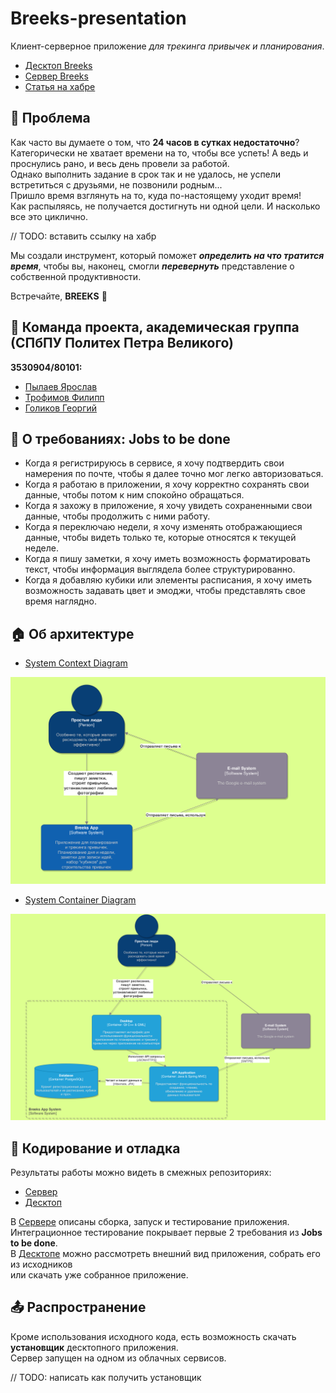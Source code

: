 # Breeks-presentation
Клиент-серверное приложение *для трекинга привычек и планирования*.  
* [Десктоп Breeks](https://github.com/BreeksApp/Breeks-desktop)
* [Сервер Breeks](https://github.com/BreeksApp/Breeks-server)
* [Статья на хабре]()
## :pushpin: Проблема

Как часто вы думаете о том, что **24 часов в сутках недостаточно**?  
Категорически не хватает времени на то, чтобы все успеть! А ведь и проснулись рано, и весь день провели за работой.  
Однако выполнить задание в срок так и не удалось, не успели встретиться с друзьями, не позвонили родным...  
Пришло время взглянуть на то, куда по-настоящему уходит время!  
Как распыляясь, не получается достигнуть ни одной цели. И насколько все это циклично.  

// TODO: вставить ссылку на хабр

Мы создали инструмент, который поможет ***определить на что тратится время***, чтобы вы, наконец, смогли ***перевернуть*** представление о собственной продуктивности.

Встречайте, **BREEKS** 🤠 

## :man: Команда проекта, академическая группа (СПбПУ Политех Петра Великого)
**3530904/80101:**
* [Пылаев Ярослав](https://github.com/Yang-Pi)
* [Трофимов Филипп](https://github.com/undergroundenemy616)
* [Голиков Георгий](https://github.com/GeorgeGolikov)

## :scroll: О требованиях: Jobs to be done
* Когда я регистрируюсь в сервисе, я хочу подтвердить свои намерения по почте, чтобы я далее точно мог легко авторизоваться.  
* Когда я работаю в приложении, я хочу корректно сохранять свои данные, чтобы потом к ним спокойно обращаться.  
* Когда я захожу в приложение, я хочу увидеть сохраненными свои данные, чтобы продолжить с ними работу.  
* Когда я переключаю недели, я хочу изменять отображающиеся данные, чтобы видеть только те, которые относятся к текущей неделе.  
* Когда я пишу заметки, я хочу иметь возможность форматировать текст, чтобы информация выглядела более структурированно.  
* Когда я добавляю кубики или элементы расписания, я хочу иметь возможность задавать цвет и эмоджи, чтобы представлять свое время наглядно.  

## :house: Об архитектуре
* [System Context Diagram](./diagrams/ContextDiagram.pdf) 

![](./diagrams/context-diagram.png)

* [System Container Diagram](./diagrams/ContainerDiagram.pdf)

![](./diagrams/container-diagram.png)


## :bug: Кодирование и отладка
Результаты работы можно видеть в смежных репозиториях:
* [Сервер](https://github.com/BreeksApp/Breeks-server)
* [Десктоп](https://github.com/BreeksApp/Breeks-desktop)  

В [Сервере](https://github.com/BreeksApp/Breeks-server) описаны сборка, запуск и тестирование приложения.  
Интеграционное тестирование покрывает первые 2 требования из **Jobs to be done**.  
В [Десктопе](https://github.com/BreeksApp/Breeks-desktop) можно рассмотреть внешний вид приложения, собрать его из исходников  
или скачать уже собранное приложение.


## :outbox_tray: Распространение
Кроме использования исходного кода, есть возможность скачать **установщик** десктопного приложения.  
Сервер запущен на одном из облачных сервисов.

// TODO: написать как получить установщик
